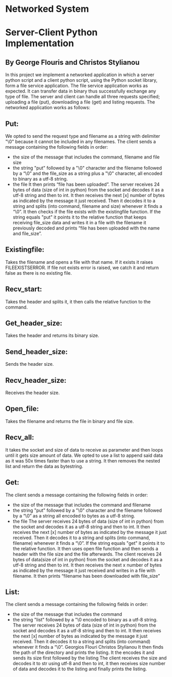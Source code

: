# Networked System
# Server-Client Python Implementation 

## By George Flouris and Christos Stylianou

In this project we implement a networked application in which a server python script and a client python script, using the Python socket library, form a file service application.
The file service application works as expected. It can transfer data in binary thus successfully exchange any type of file. 
The server and client can handle all three requests specified; uploading a file (put), downloading a file (get) and listing requests.
The networked application works as follows:

## Put:

We opted to send the request type and filename as a string with delimiter "\0" because it cannot
be included in any filenames.
The client sends a message containing the following fields in order:
- the size of the message that includes the command, filename and file size
- the string "put" followed by a "\0" character and the filename followed by a “\0” and the
file_size as a string plus a "\0" character, all encoded to binary as a utf-8 string.
- the file
It then prints “file has been uploaded”.
The server receives 24 bytes of data (size of int in python) from the socket and decodes it as a utf-8
string and then to int. It then receives the next [x] number of bytes as indicated by the message it
just received. Then it decodes it to a string and splits (into command, filename and size) whenever
it finds a “\0”.
It then checks if the file exists with the existingfile function.
If the string equals "put" it points it to the relative function that keeps receiving file_size data and
writes it in a file with the filename it previously decoded and prints “file has been uploaded with
the name and file_size”.

## Existingfile:
Takes the filename and opens a file with that name. If it exists it raises FILEEXISTSERROR. If file not
exists error is raised, we catch it and return false as there is no existing file.

## Recv_start:
Takes the header and splits it, it then calls the relative function to the command.

## Get_header_size:
Takes the header and returns its binary size.

## Send_header_size:
Sends the header size.

## Recv_header_size:
Receives the header size.

## Open_file:
Takes the filename and returns the file in binary and file size.

## Recv_all:
It takes the socket and size of data to receive as parameter and then loops until it gets size
amount of data. We opted to use a list to append said data as it was 50x times faster than to use a
string. It then removes the nested list and return the data as bytestring.

## Get:
The client sends a message containing the following fields in order:
- the size of the message that includes the command and filename
- the string "put" followed by a "\0" character and the filename followed by a “\0” as a
string all encoded to bytes as a utf-8 string.
- the file
The server receives 24 bytes of data (size of int in python) from the socket and decodes it as a utf-8
string and then to int. It then receives the next [x] number of bytes as indicated by the message it
just received. Then it decodes it to a string and splits (into command, filename) whenever it finds a
“\0”. If the string equals "get" it points it to the relative function.
It then uses open file function and then sends a header with the file size and the file afterwards.
The client receives 24 bytes of data(size of int in python) from the socket and decodes it as a utf-8
string and then to int. It then receives the next x number of bytes as indicated by the message it
just received and writes in a file with filename. It then prints “filename has been downloaded
with file_size”

## List:
The client sends a message containing the following fields in order:
- the size of the message that includes the command
- the string "list" followed by a "\0 encoded to binary as a utf-8 string.
The server receives 24 bytes of data (size of int in python) from the socket and decodes it as a utf-8
string and then to int. It then receives the next [x] number of bytes as indicated by the message it
just received. Then it decodes it to a string and splits (into command) whenever it finds a “\0”.
Georgios Flouri Christos Stylianou
It then finds the path of the directory and prints the listing. It the encodes it and sends its size first
followed by the listing
The client receives the size and decodes it to str using utf-8 and then to int, it then receives
size number of data and decodes it to the listing and finally prints the listing.

